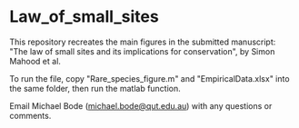 # Law_of_small_sites

This repository recreates the main figures in the submitted manuscript:
"The law of small sites and its implications for conservation", by Simon Mahood et al.

To run the file, copy "Rare_species_figure.m" and "EmpiricalData.xlsx" into the same folder, then run the matlab function.

Email Michael Bode (michael.bode@qut.edu.au) with any questions or comments.
